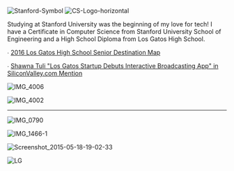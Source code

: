![Stanford-Symbol](https://user-images.githubusercontent.com/19508013/165827961-7ebccd87-8a99-44e8-95de-4c8e8eafe548.png)
![CS-Logo-horizontal](https://user-images.githubusercontent.com/19508013/165649795-7d7c9935-5159-41c8-b5cb-b4a15cfa914f.png)

Studying at Stanford University was the beginning of my love for tech! I have a Certificate in Computer Science from Stanford University School of Engineering and a High School Diploma from Los Gatos High School. 

∙ [2016 Los Gatos High School Senior Destination Map](https://elgatonews.com/wp-content/uploads/2016/05/22-23centermap.pdf)

∙ [Shawna Tuli "Los Gatos Startup Debuts Interactive Broadcasting App" in SiliconValley.com Mention](https://www.siliconvalley.com/2016/03/23/los-gatos-startup-debuts-interactive-broadcasting-app/)

![IMG_4006](https://user-images.githubusercontent.com/19508013/132960938-1759a959-8ecb-41a1-8b40-d108d32de35c.jpeg)

![IMG_4002](https://user-images.githubusercontent.com/19508013/135185815-5a02b3fb-433f-4c0a-89c7-e4f676b5ec56.jpeg)
_________________________________________________________________________________________________________________________________

![IMG_0790](https://user-images.githubusercontent.com/19508013/135185829-895b0d3d-f5a2-402e-a039-23947bb1e26a.jpeg)

![IMG_1466-1](https://user-images.githubusercontent.com/19508013/135185838-d954b817-4589-4142-86d3-2b4e110efc39.jpeg)

![Screenshot_2015-05-18-19-02-33](https://user-images.githubusercontent.com/19508013/135185847-f367ba1e-efe7-4c8a-9453-32dc6fafc076.jpeg)

![LG](https://user-images.githubusercontent.com/19508013/165770219-727bb1ed-6bb2-4e92-b804-643d83a4f04c.jpeg)
